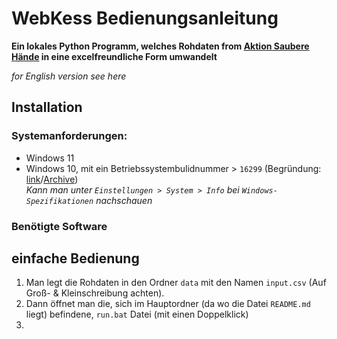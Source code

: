 # WebKess Bedienungsanleitung
**Ein lokales Python Programm, welches Rohdaten from [Aktion Saubere Hände](https://www.aktion-sauberehaende.de/ueber-uns-ash) in eine excelfreundliche Form umwandelt**

_for English version see here_
## Installation
### Systemanforderungen:
- Windows 11
- Windows 10, mit ein Betriebssystembulidnummer > `16299` (Begründung: [link](https://learn.microsoft.com/en-us/windows/package-manager/winget/)/[Archive](https://web.archive.org/web/20241230161254/https://learn.microsoft.com/en-us/windows/package-manager/winget/)) <br> _Kann man unter `Einstellungen > System > Info` bei `Windows-Spezifikationen` nachschauen_ 
### Benötigte Software
## einfache Bedienung
1. Man legt die Rohdaten in den Ordner `data` mit den Namen `input.csv` (Auf Groß- & Kleinschreibung achten).
2. Dann öffnet man die, sich im Hauptordner (da wo die Datei `README.md` liegt) befindene, `run.bat` Datei (mit einen Doppelklick)
3. 